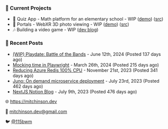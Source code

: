 ### 📌 Current Projects
- 📝 Quiz App - Math platform for an elementary school - WIP ([demo](https://quiz-staging.mitchinson.dev/)) ([src](https://github.com/bmitchinson/budget-entry))
- 📸 Portals - WebXR 3D photo viewing - WIP ([demo](https://portals.mitchinson.dev/)) ([src](https://github.com/bmitchinson/vr-jpg-viewer-webxr))
- 🎶 Building a video game - WIP ([dev blog](https://blog.mitchinson.dev/playdate-dev-one))

### 📝 Recent Posts

- [(WIP) Playdate: Battle of the Bands](https://blog.mitchinson.dev/playdate-dev-one) - June 12th, 2024 (Posted 137 days ago)
- [Mocking time in Playwright](https://blog.mitchinson.dev/playwright-mock-time) - March 26th, 2024 (Posted 215 days ago)
- [Reducing Azure Redis 100% CPU](https://blog.mitchinson.dev/redis-cpu) - November 21st, 2023 (Posted 341 days ago)
- [Juno: On demand microservice deployment](https://blog.mitchinson.dev/juno) - July 23rd, 2023 (Posted 462 days ago)
- [NextJS Notion Blog](https://blog.mitchinson.dev/blog-2023) - July 9th, 2023 (Posted 476 days ago)

🌐 https://mitchinson.dev

💌 mitchinson.dev@gmail.com

🐦 [@115bwm](https://twitter.com/115bwm)
